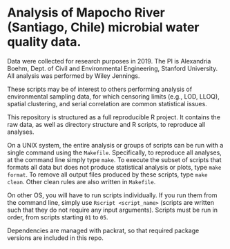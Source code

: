# Analysis of Mapocho River (Santiago, Chile) microbial water quality data.

Data were collected for research purposes in 2019. The PI is Alexandria Boehm, Dept. of Civil and Environmental Engineering, Stanford University. All analysis was performed by Wiley Jennings.

These scripts may be of interest to others performing analysis of environmental sampling data, for which censoring limits (e.g., LOD, LLOQ), spatial clustering, and serial correlation are common statistical issues.

This repository is structured as a full reproducible R project. It contains the raw data, as well as directory structure and R scripts, to reproduce all analyses. 

On a UNIX system, the entire analysis or groups of scripts can be run with a single command using the `Makefile`. Specifically, to reproduce all analyses, at the command line simply type `make`. To execute the subset of scripts that formats all data but does not produce statistical analysis or plots, type `make format`. To remove all output files produced by these scripts, type `make clean`. Other clean rules are also written in `Makefile`.

On other OS, you will have to run scripts individually. If you run them from the command line, simply use `Rscript <script_name>` (scripts are written such that they do not require any input arguments). Scripts must be run in order, from scripts starting `01` to `05`.

Dependencies are managed with packrat, so that required package versions are included in this repo.
